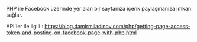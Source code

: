 PHP ile Facebook üzerinde yer alan bir sayfanıza içerik paylaşmanıza imkan sağlar.

API'ler ile ilgili : https://blog.damirmiladinov.com/php/getting-page-access-token-and-posting-on-facebook-page-with-php.html